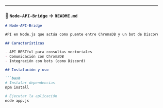 
---

### 🔗 `Node-API-Bridge` → `README.md`

```markdown
# Node-API-Bridge

API en Node.js que actúa como puente entre ChromaDB y un bot de Discord. Facilita la comunicación entre el motor de embeddings y una interfaz conversacional.

## Características

- API RESTful para consultas vectoriales
- Comunicación con ChromaDB
- Integración con bots (como Discord)

## Instalación y uso

```bash
# Instalar dependencias
npm install

# Ejecutar la aplicación
node app.js
